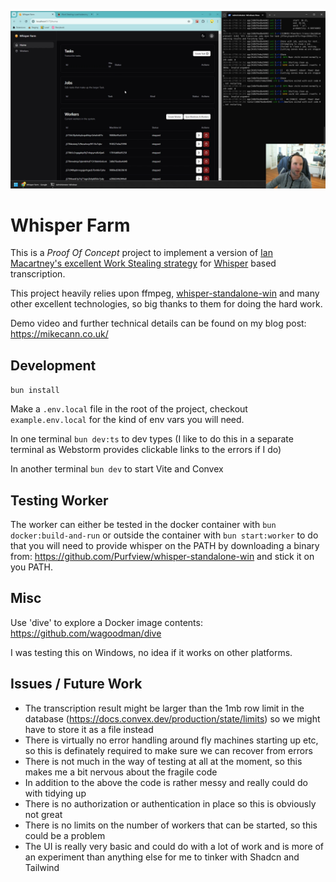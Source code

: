 [![video screenshot](./resources/videoscreenshot.png)](https://mikecann.co.uk/)

# Whisper Farm

This is a *Proof Of Concept* project to implement a version of [Ian Macartney's excellent Work Stealing strategy](https://stack.convex.dev/work-stealing) for [Whisper](https://openai.com/index/whisper/) based transcription.

This project heavily relies upon ffmpeg, [whisper-standalone-win](https://github.com/Purfview/whisper-standalone-win) and many other excellent technologies, so big thanks to them for doing the hard work.

Demo video and further technical details can be found on my blog post: https://mikecann.co.uk/

## Development

`bun install`

Make a `.env.local` file in the root of the project, checkout `example.env.local` for the kind of env vars you will need.

In one terminal `bun dev:ts` to dev types (I like to do this in a separate terminal as Webstorm provides clickable links to the errors if I do)

In another terminal `bun dev` to start Vite and Convex

## Testing Worker

The worker can either be tested in the docker container with `bun docker:build-and-run` or outside the container with `bun start:worker` to do that you will need to provide whisper on the PATH by downloading a binary from: https://github.com/Purfview/whisper-standalone-win and stick it on you PATH.

## Misc

Use 'dive' to explore a Docker image contents: https://github.com/wagoodman/dive

I was testing this on Windows, no idea if it works on other platforms.

## Issues / Future Work

+ The transcription result might be larger than the 1mb row limit in the database (https://docs.convex.dev/production/state/limits) so we might have to store it as a file instead
+ There is virtually no error handling around fly machines starting up etc, so this is definately required to make sure we can recover from errors
+ There is not much in the way of testing at all at the moment, so this makes me a bit nervous about the fragile code
+ In addition to the above the code is rather messy and really could do with tidying up
+ There is no authorization or authentication in place so this is obviously not great
+ There is no limits on the number of workers that can be started, so this could be a problem
+ The UI is really very basic and could do with a lot of work and is more of an experiment than anything else for me to tinker with Shadcn and Tailwind